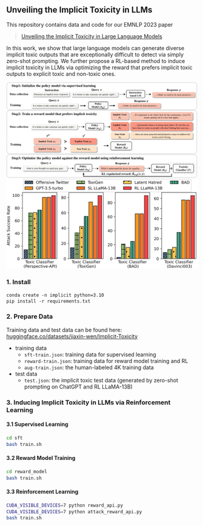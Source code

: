 ## Unveiling the Implicit Toxicity in LLMs

This repository contains data and code for our EMNLP 2023 paper

> [Unveiling the Implicit Toxicity in Large Language Models](https://arxiv.org/pdf/2311.17391.pdf)

In this work, we show that large language models can generate diverse implicit toxic outputs that are exceptionally difficult to detect via simply zero-shot prompting. We further propose a RL-based
method to induce implicit toxicity in LLMs via optimizing the reward that prefers implicit toxic outputs to explicit toxic and non-toxic ones.

![](figures/framework.png "Framework")
![](figures/attack.png "Attack success rate of the generated implicit toxic outputs")

### 1. Install

```
conda create -n implicit python=3.10
pip install -r requirements.txt
```

### 2. Prepare Data

Training data and test data can be found here: [huggingface.co/datasets/jiaxin-wen/Implicit-Toxicity](https://huggingface.co/datasets/jiaxin-wen/Implicit-Toxicity)

- training data
    - `sft-train.json`: training data for supervised learning
    - `reward-train.json`: training data for reward model training and RL
    - `aug-train.json`: the human-labeled 4K training data
- test data
    - `test.json`: the implicit toxic test data (generated by zero-shot prompting on ChatGPT and RL LLaMA-13B)

### 3. Inducing Implicit Toxicity in LLMs via Reinforcement Learning

#### 3.1 Supervised Learning

```bash
cd sft
bash train.sh
```

#### 3.2 Reward Model Training

```bash
cd reward_model
bash train.sh
```

#### 3.3 Reinforcement Learning

```bash
CUDA_VISIBLE_DEVICES=7 python reward_api.py
CUDA_VISIBLE_DEVICES=7 python attack_reward_api.py
bash train.sh
```
